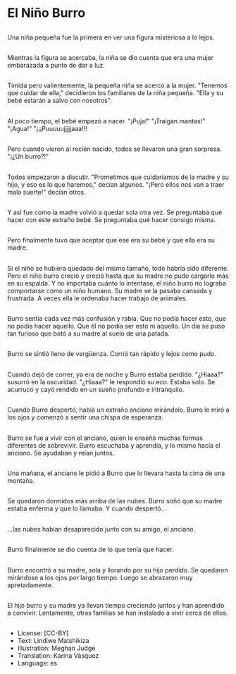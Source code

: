 # El Niño Burro

##
Una niña pequeña fue la primera en ver una figura misteriosa a lo lejos.

##
Mientras la figura se acercaba, la niña se dio cuenta que era una mujer embarazada a punto de dar a luz.

##
Tímida pero valientemente, la pequeña niña se acercó a la mujer. "Tenemos que cuidar de ella," decidieron los familiares de la niña pequeña. "Ella y su bebé estarán a salvo con nosotros".

##
Al poco tiempo, el bebé empezó a nacer. "¡Puja!" "¡Traigan mantas!" "¡Agua!" "¡¡¡Puuuuujjjjjaaa!!!

##
Pero cuando vieron al recién nacido, todos se llevaron una gran sorpresa. "¡¿Un burro?!"

##
Todos empezaron a discutir. "Prometimos que cuidaríamos de la madre y su hijo, y eso es lo que haremos," decían algunos. "¡Pero ellos nos van a traer mala suerte!" decían otros.

##
Y así fue como la madre volvió a quedar sola otra vez. Se preguntaba qué hacer con este extraño bebé. Se preguntaba qué hacer consigo misma.

##
Pero finalmente tuvo que aceptar que ese era su bebé y que ella era su madre.

##
Si el niño se hubiera quedado del mismo tamaño, todo habría sido diferente. Pero el niño burro creció y creció hasta que su madre no pudo cargarlo más en su espalda. Y no importaba cuánto lo intentase, el niño burro no lograba comportarse como un niño humano. Su madre se la pasaba cansada y frustrada. A veces ella le ordenaba hacer trabajo de animales.

##
Burro sentía cada vez más confusión y rabia. Que no podía hacer esto, que no podía hacer aquello. Que él no podía ser esto ni aquello. Un día se puso tan furioso que botó a su madre al suelo de una patada.

##
Burro se sintió lleno de vergüenza. Corrió tan rápido y lejos como pudo.

##
Cuando dejó de correr, ya era de noche y Burro estaba perdido. "¿Hiaaa?" susurró en la oscuridad. "¿Hiaaa?" le respondió su eco. Estaba solo. Se acurrucó y cayó rendido en un sueño profundo e intranquilo.

##
Cuando Burro despertó, había un extraño anciano mirándolo. Burro le miró a los ojos y comenzó a sentir una chispa de esperanza.

##
Burro se fue a vivir con el anciano, quien le enseñó muchas formas diferentes de sobrevivir. Burro escuchaba y aprendía, y lo mismo hacía el anciano. Se ayudaban y reían juntos.

##
Una mañana, el anciano le pidió a Burro que lo llevara hasta la cima de una montaña.

##
Se quedaron dormidos más arriba de las nubes. Burro soñó que su madre estaba enferma y que lo llamaba. Y cuando despertó...

##
...las nubes habían desaparecido junto con su amigo, el anciano.

##
Burro finalmente se dio cuenta de lo que tenía que hacer.

##
Burro encontró a su madre, sola y llorando por su hijo perdido. Se quedaron mirándose a los ojos por largo tiempo. Luego se abrazaron muy apretadamente.

##
El hijo burro y su madre ya llevan tiempo creciendo juntos y han aprendido a convivir. Lentamente, otras familias se han instalado a vivir cerca de ellos.

##
* License: [CC-BY]
* Text: Lindiwe Matshikiza
* Illustration: Meghan Judge
* Translation: Karina Vásquez
* Language: es
